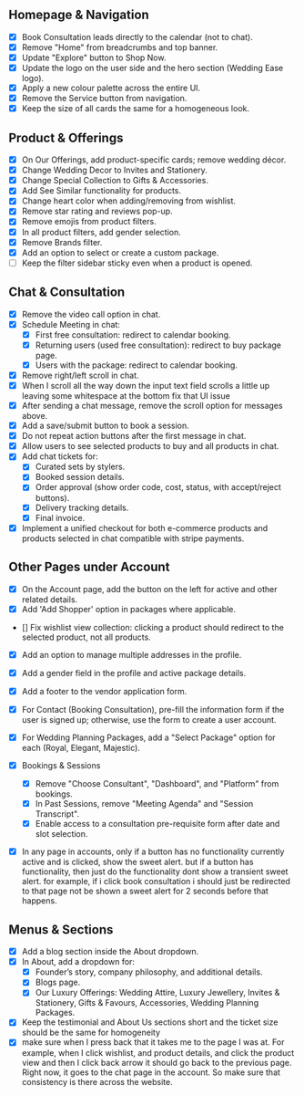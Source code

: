 ## Homepage & Navigation
- [x] Book Consultation leads directly to the calendar (not to chat).
- [x] Remove "Home" from breadcrumbs and top banner.
- [x] Update "Explore" button to Shop Now.
- [x] Update the logo on the user side and the hero section (Wedding Ease logo).
- [x] Apply a new colour palette across the entire UI.
- [x] Remove the Service button from navigation.
- [x] Keep the size of all cards the same for a homogeneous look.

## Product & Offerings
- [x] On Our Offerings, add product-specific cards; remove wedding décor.
- [x] Change Wedding Decor to Invites and Stationery.
- [x] Change Special Collection to Gifts & Accessories.
- [x] Add See Similar functionality for products.
- [x] Change heart color when adding/removing from wishlist.
- [x] Remove star rating and reviews pop-up.
- [x] Remove emojis from product filters.
- [x] In all product filters, add gender selection.
- [x] Remove Brands filter.
- [x] Add an option to select or create a custom package.
- [ ] Keep the filter sidebar sticky even when a product is opened.

## Chat & Consultation
- [x] Remove the video call option in chat.
- [x] Schedule Meeting in chat:
  - [x] First free consultation: redirect to calendar booking.
  - [x] Returning users (used free consultation): redirect to buy package page.
  - [x] Users with the package: redirect to calendar booking.
- [x] Remove right/left scroll in chat.
- [x] When I scroll all the way down the input text field scrolls a little up leaving some whitespace at the bottom fix that UI issue
- [x] After sending a chat message, remove the scroll option for messages above.
- [x] Add a save/submit button to book a session.
- [x] Do not repeat action buttons after the first message in chat.
- [x] Allow users to see selected products to buy and all products in chat.
- [x] Add chat tickets for:
  - [x] Curated sets by stylers.
  - [x] Booked session details.
  - [x] Order approval (show order code, cost, status, with accept/reject buttons).
  - [x] Delivery tracking details.
  - [x] Final invoice.
- [x] Implement a unified checkout for both e-commerce products and products selected in chat compatible with stripe payments.

## Other Pages under Account
- [x] On the Account page, add the button on the left for active and other related details.
- [x] Add 'Add Shopper' option in packages where applicable.
- [] Fix wishlist view collection: clicking a product should redirect to the selected product, not all products.
- [x] Add an option to manage multiple addresses in the profile.
- [x] Add a gender field in the profile and active package details.
- [x] Add a footer to the vendor application form.
- [x] For Contact (Booking Consultation), pre-fill the information form if the user is signed up; otherwise, use the form to create a user account.
- [x] For Wedding Planning Packages, add a "Select Package" option for each (Royal, Elegant, Majestic).
- [x] Bookings & Sessions
    - [x] Remove "Choose Consultant", "Dashboard", and "Platform" from bookings.
    - [x] In Past Sessions, remove "Meeting Agenda" and "Session Transcript".
    - [x] Enable access to a consultation pre-requisite form after date and slot selection.
- [x] In any page in accounts, only if a button has no functionality currently active and is clicked, show the sweet alert. but if a button has functionality, then just do the functionality dont show a transient sweet alert. for example, if i click book consultation i should just be redirected to that page not be shown a sweet alert for 2 seconds before that happens. 


## Menus & Sections
- [x] Add a blog section inside the About dropdown.
- [x] In About, add a dropdown for:
  - [x] Founder’s story, company philosophy, and additional details.
  - [x] Blogs page.
  - [x] Our Luxury Offerings: Wedding Attire, Luxury Jewellery, Invites & Stationery, Gifts & Favours, Accessories, Wedding Planning Packages.
- [x] Keep the testimonial and About Us sections short and the ticket size should be the same for homogeneity
- [x] make sure when I press back that it takes me to the page I was at. For example, when I click wishlist, and product details, and click the product view and then I click back arrow it should go back to the previous page. Right now, it goes to the chat page in the account. So make sure that consistency is there across the website. 